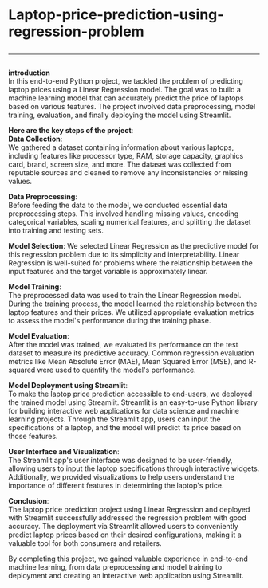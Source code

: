 # **Laptop-price-prediction-using-regression-problem** <hr>
**introduction** <br>
In this end-to-end Python project, we tackled the problem of predicting laptop prices using a Linear Regression model. The goal was to build a machine learning model that can accurately predict the price of laptops based on various features. The project involved data preprocessing, model training, evaluation, and finally deploying the model using Streamlit.

**Here are the key steps of the project**: <br>
**Data Collection**:<br>
We gathered a dataset containing information about various laptops, including features like processor type, RAM, storage capacity, graphics card, brand, screen size, and more. The dataset was collected from reputable sources and cleaned to remove any inconsistencies or missing values.

**Data Preprocessing**: <br>
Before feeding the data to the model, we conducted essential data preprocessing steps. This involved handling missing values, encoding categorical variables, scaling numerical features, and splitting the dataset into training and testing sets.

**Model Selection**: <br1>
We selected Linear Regression as the predictive model for this regression problem due to its simplicity and interpretability. Linear Regression is well-suited for problems where the relationship between the input features and the target variable is approximately linear.

**Model Training**: <br>
The preprocessed data was used to train the Linear Regression model. During the training process, the model learned the relationship between the laptop features and their prices. We utilized appropriate evaluation metrics to assess the model's performance during the training phase.

**Model Evaluation**:<br>
After the model was trained, we evaluated its performance on the test dataset to measure its predictive accuracy. Common regression evaluation metrics like Mean Absolute Error (MAE), Mean Squared Error (MSE), and R-squared were used to quantify the model's performance.

**Model Deployment using Streamlit**:<br>
To make the laptop price prediction accessible to end-users, we deployed the trained model using Streamlit. Streamlit is an easy-to-use Python library for building interactive web applications for data science and machine learning projects. Through the Streamlit app, users can input the specifications of a laptop, and the model will predict its price based on those features.

**User Interface and Visualization**: <br>
The Streamlit app's user interface was designed to be user-friendly, allowing users to input the laptop specifications through interactive widgets. Additionally, we provided visualizations to help users understand the importance of different features in determining the laptop's price.

**Conclusion**:<br>
The laptop price prediction project using Linear Regression and deployed with Streamlit successfully addressed the regression problem with good accuracy. The deployment via Streamlit allowed users to conveniently predict laptop prices based on their desired configurations, making it a valuable tool for both consumers and retailers.

By completing this project, we gained valuable experience in end-to-end machine learning, from data preprocessing and model training to deployment and creating an interactive web application using Streamlit.


